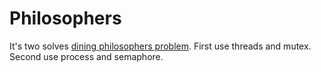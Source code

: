 # Philosophers
It's two solves <a href="https://en.wikipedia.org/wiki/Dining_philosophers_problem">dining philosophers problem</a>.
First use threads and mutex. Second use process and semaphore.

